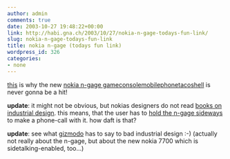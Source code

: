 ```yaml
---
author: admin
comments: true
date: 2003-10-27 19:48:22+00:00
link: http://habi.gna.ch/2003/10/27/nokia-n-gage-todays-fun-link/
slug: nokia-n-gage-todays-fun-link
title: nokia n-gage (todays fun link)
wordpress_id: 326
categories:
- none
---
```


[this](http://www.sidetalkin.com/) is why the new [nokia n-gage gameconsolemobilephonetacoshell](http://www.n-gage.com/R1/en/home.html) is never gonna be a hit!

**update**: it might not be obvious, but nokias designers do not read [books on industrial design](http://www.amazon.com/exec/obidos/tg/detail/-/007229647X/qid=1067363198/sr=1-3/ref=sr_1_3/103-2754978-8342202?v=glance&s=books). this means, that the user has to [hold the n-gage sideways](http://216.239.59.104/search?q=cache:wbRKPvx2-lIJ:www.usatoday.com/tech/techreviews/products/2003-10-23-ngage_x.htm+talk+sideways+n-gage&hl=de&ie=UTF-8) to make a phone-call with it. how daft is that?

**update**: see what [gizmodo](http://www.gizmodo.com/archives/009756.php) has to say to bad industrial design :-) (actually not really about the n-gage, but about the new nokia 7700 which is sidetalking-enabled, too...)
